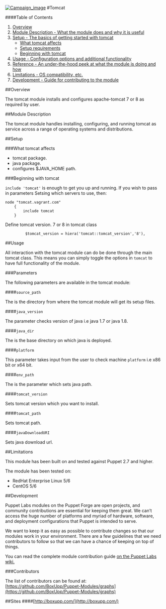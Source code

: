 [![Campaign_image](http://www.boxupp.com/assets/img/boxupp-header1.png)](http://www.boxupp.com/free-module.html)
#Tomcat

####Table of Contents

1. [Overview](#overview)
2. [Module Description - What the module does and why it is useful](#module-description)
3. [Setup - The basics of getting started with tomcat](#setup)
    * [What tomcat affects](#what-tomcat-affects)
    * [Setup requirements](#setup-requirements)
    * [Beginning with tomcat](#beginning-with-tomcat)
4. [Usage - Configuration options and additional functionality](#usage)
5. [Reference - An under-the-hood peek at what the module is doing and how](#reference)
5. [Limitations - OS compatibility, etc.](#limitations)
6. [Development - Guide for contributing to the module](#development)

##Overview

The tomcat module installs and configures apache-tomcat 7 or 8 as required by user.

##Module Description

The tomcat module handles installing, configuring, and running tomcat as service across a range of operating systems and distributions.

##Setup

###What tomcat affects

* tomcat package.
* java package.
* configures $JAVA_HOME path.

###Beginning with tomcat

`include 'tomcat'` is enough to get you up and running.  If you wish to pass in
parameters Setsing which servers to use, then:

```puppet
node "tomcat.vagrant.com" 
    {
        include tomcat 
    }
```

Define  tomcat version. 7 or 8 in tomcat class

```tomcat 
         $tomcat_version = hiera('tomcat::tomcat_version','8'),
```



##Usage

All interaction with the tomcat module can do be done through the main tomcat class.
This means you can simply toggle the options in `tomcat` to have full functionality of the module.


###Parameters

The following parameters are available in the tomcat module:

####`source_path`

The is the directory from  where the tomcat module will get its setup files.

####`java_version`

The parameter checks version of java i.e java 1.7  or java 1.8.

####`java_dir`

The is the base directory on which java is deployed.

####`platform`

This parameter takes input from the user to check machine `platform` i.e x86 bit or x64 bit.

####`env_path`

The is the parameter which sets java path.

####`tomcat_version`

Sets tomcat version which you want to install.

####`tomcat_path`

Sets tomcat path.

####`javaDownloadURI`

Sets java download url.



##Limitations

This module has been built on and tested against Puppet 2.7 and higher.

The module has been tested on:

* RedHat Enterprise Linux 5/6
* CentOS 5/6


##Development

Puppet Labs modules on the Puppet Forge are open projects, and community
contributions are essential for keeping them great. We can’t access the
huge number of platforms and myriad of hardware, software, and deployment
configurations that Puppet is intended to serve.

We want to keep it as easy as possible to contribute changes so that our
modules work in your environment. There are a few guidelines that we need
contributors to follow so that we can have a chance of keeping on top of things.

You can read the complete module contribution guide [on the Puppet Labs wiki.](http://projects.puppetlabs.com/projects/module-site/wiki/Module_contributing)

###Contributors

The list of contributors can be found at: [https://github.com/BoxUpp/Puppet-Modules/graphs](https://github.com/BoxUpp/Puppet-Modules/graphs)

##Sites
####[http://boxupp.com/](http://boxupp.com/)
